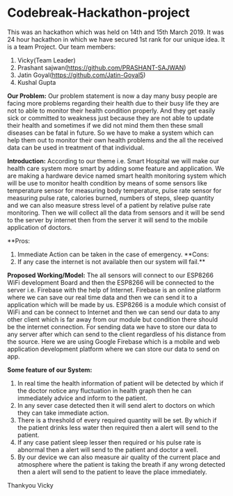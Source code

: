# Codebreak-Hackathon-project
This was an hackathon which was held on  14th and 15th March 2019. It was 24 hour hackathon in which we have secured 1st rank for our unique idea.
It is a team Project.
Our team members:
1. Vicky(Team Leader)
2. Prashant sajwan(https://github.com/PRASHANT-SAJWAN)
3. Jatin Goyal(https://github.com/Jatin-Goyal5)
4. Kushal Gupta

**Our Problem:** Our problem statement is now a day many busy people are facing more problems regarding their health due to their busy life they are not to able to monitor their health condition properly. And they get easily sick or committed to weakness just because they are not able to update their health and sometimes if we did not mind them then these small diseases can be fatal in future. So we have to make a system which can help them out to monitor their own health problems and the all the received data can be used in treatment of that individual.


**Introduction:** According to our theme i.e. Smart Hospital we will make our health care system more smart by adding some feature and application. We are making a hardware device named smart health monitoring system which will be use to monitor health condition by means of some sensors like temperature sensor for measuring body temperature, pulse rate sensor for measuring pulse rate, calories burned, numbers of steps, sleep quantity and we can also measure stress level of a patient by relative pulse rate monitoring. Then we will collect all the data from sensors and it will be send to the server by internet then from the server it will send to the mobile application of doctors.


**Pros: 
1.	Immediate Action can be taken in the case of emergency.
**Cons:
1.	If any case the internet is not available then our system will fail.**


**Proposed Working/Model:** The all sensors will connect to our ESP8266 WiFi development Board and then the ESP8266 will be connected to the server i.e. Firebase with the help of Internet. Firebase is an online platform where we can save our real time data and then we can send it to a application which will be made by us.
ESP8266 is a module which consist of WiFi and can be connect to Internet and then we can send our data to any other client which is far away from our module but condition there should be the internet connection. For sending data we have to store our data to any server after which can send to the client regardless of his distance from the source. Here we are using Google Firebase which is a mobile and web application development platform where we can store our data to send on app. 

**Some feature of our System:** 
1.	In real time the health information of patient will be detected by which if the doctor notice any fluctuation in health graph then he can immediately advice and inform to the patient.
2.	In any sever case detected then it will send alert to doctors on which they can take immediate action.
3.	There is a threshold of every required quantity will be set. By which if the patient drinks less water then required then a alert will send to the patient.
4.	If any case patient sleep lesser then required or his pulse rate is abnormal then a alert will send to the patient and doctor a well.
5.	By our device we can also measure air quality of the current place and atmosphere where the patient is taking the breath if any wrong detected then a alert will send to the patient to leave the place immediately.



Thankyou
Vicky
